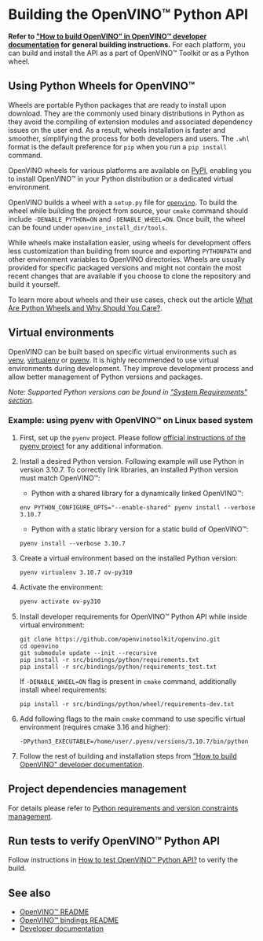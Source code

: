 # Building the OpenVINO™ Python API

**Refer to ["How to build OpenVINO" in OpenVINO™ developer documentation](../../../../docs/dev/build.md) for general building instructions.**
For each platform, you can build and install the API as a part of OpenVINO™ Toolkit or as a Python wheel.

## Using Python Wheels for OpenVINO™
Wheels are portable Python packages that are ready to install upon download. They are the commonly used binary distributions in Python as they avoid the compiling of extension modules and associated dependency issues on the user end. As a result, wheels installation is faster and smoother, simplifying the process for both developers and users. The ```.whl``` format is the default preference for ```pip``` when you run a ```pip install``` command.

OpenVINO wheels for various platforms are available on [PyPI](https://pypi.org/project/openvino/#files), enabling you to install OpenVINO™ in your Python distribution or a dedicated virtual environment.

OpenVINO builds a wheel with a ```setup.py``` file for [```openvino```](../wheel/setup.py). To build the wheel while building the project from source, your ```cmake``` command should include ```-DENABLE_PYTHON=ON``` and ```-DENABLE_WHEEL=ON```. Once built, the wheel can be found under ```openvino_install_dir/tools```.

While wheels make installation easier, using wheels for development offers less customization than building from source and exporting ```PYTHONPATH``` and other environment variables to OpenVINO directories. Wheels are usually provided for specific packaged versions and might not contain the most recent changes that are available if you choose to clone the repository and build it yourself.

To learn more about wheels and their use cases, check out the article [What Are Python Wheels and Why Should You Care?](https://realpython.com/python-wheels/).

## Virtual environments

OpenVINO can be built based on specific virtual environments such as [venv](https://docs.python.org/3/tutorial/venv.html), [virtualenv](https://virtualenv.pypa.io/en/latest/) or [pyenv](https://github.com/pyenv/pyenv). It is highly recommended to use virtual environments during development. They improve development process and allow better management of Python versions and packages.

*Note: Supported Python versions can be found in ["System Requirements" section](../../../../docs/articles_en/about-openvino/release-notes-openvino/system-requirements.rst).*

### Example: using pyenv with OpenVINO™ on Linux based system

1. First, set up the `pyenv` project. Please follow [official instructions of the pyenv project](https://github.com/pyenv/pyenv#installation) for any additional information.


2. Install a desired Python version. Following example will use Python in version 3.10.7. To correctly link libraries, an installed Python version must match OpenVINO™:
    * Python with a shared library for a dynamically linked OpenVINO™:
    ```shell
    env PYTHON_CONFIGURE_OPTS="--enable-shared" pyenv install --verbose 3.10.7
    ```
    * Python with a static library version for a static build of OpenVINO™:
    ```shell
    pyenv install --verbose 3.10.7
    ```

3. Create a virtual environment based on the installed Python version:
    ```
    pyenv virtualenv 3.10.7 ov-py310
    ```

4. Activate the environment:
    ```bash
    pyenv activate ov-py310
    ```

5. Install developer requirements for OpenVINO™ Python API while inside virtual environment:
    ```shell
    git clone https://github.com/openvinotoolkit/openvino.git
    cd openvino
    git submodule update --init --recursive
    pip install -r src/bindings/python/requirements.txt
    pip install -r src/bindings/python/requirements_test.txt
    ```
    If `-DENABLE_WHEEL=ON` flag is present in `cmake` command, additionally install wheel requirements:
    ```
    pip install -r src/bindings/python/wheel/requirements-dev.txt
    ```

6. Add following flags to the main `cmake` command to use specific virtual environment (requires cmake 3.16 and higher):
    ```shell
    -DPython3_EXECUTABLE=/home/user/.pyenv/versions/3.10.7/bin/python
    ```

7. Follow the rest of building and installation steps from ["How to build OpenVINO" developer documentation](../../../../docs/dev/build.md).

## Project dependencies management
For details please refer to [Python requirements and version constraints management](./requirements_management.md).

## Run tests to verify OpenVINO™ Python API

Follow instructions in [How to test OpenVINO™ Python API?](./test_examples.md#Running_OpenVINO™_Python_API_tests) to verify the build.

## See also
 * [OpenVINO™ README](../../../../README.md)
 * [OpenVINO™ bindings README](../../README.md)
 * [Developer documentation](../../../../docs/dev/index.md)
